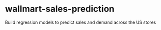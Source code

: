 # wallmart-sales-prediction
Build regression models to predict sales and demand across the US stores
